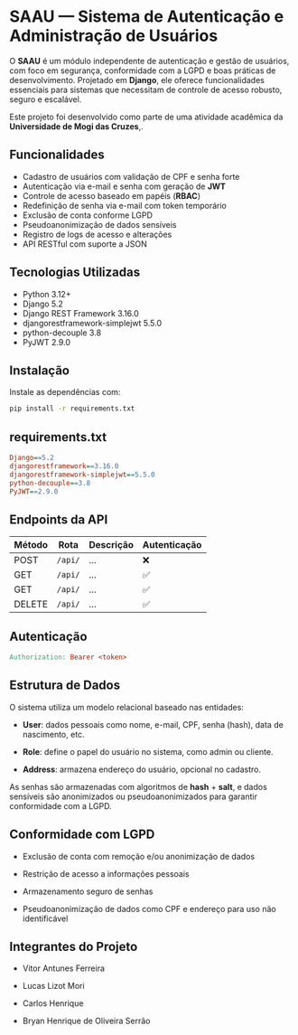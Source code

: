 # SAAU — Sistema de Autenticação e Administração de Usuários

O **SAAU** é um módulo independente de autenticação e gestão de usuários, com foco em segurança, conformidade com a LGPD e boas práticas de desenvolvimento. Projetado em **Django**, ele oferece funcionalidades essenciais para sistemas que necessitam de controle de acesso robusto, seguro e escalável.

Este projeto foi desenvolvido como parte de uma atividade acadêmica da **Universidade de Mogi das Cruzes**,.

## Funcionalidades

- Cadastro de usuários com validação de CPF e senha forte  
- Autenticação via e-mail e senha com geração de **JWT**  
- Controle de acesso baseado em papéis (**RBAC**)  
- Redefinição de senha via e-mail com token temporário  
- Exclusão de conta conforme LGPD  
- Pseudoanonimização de dados sensíveis  
- Registro de logs de acesso e alterações  
- API RESTful com suporte a JSON  

## Tecnologias Utilizadas

- Python 3.12+
- Django 5.2
- Django REST Framework 3.16.0
- djangorestframework-simplejwt 5.5.0
- python-decouple 3.8
- PyJWT 2.9.0

## Instalação

Instale as dependências com:

```bash
pip install -r requirements.txt
```

## requirements.txt

```ini
Django==5.2
djangorestframework==3.16.0
djangorestframework-simplejwt==5.5.0
python-decouple==3.8
PyJWT==2.9.0
```

## Endpoints da API

| Método | Rota                          | Descrição                              | Autenticação |
| ------ | ----------------------------- | -------------------------------------- | ------------ |
| POST   | `/api/`              | ...         | ❌|
| GET    | `/api/`              | ...         | ✅|
| GET    | `/api/`              | ...         | ✅|
| DELETE | `/api/`              | ...         | ✅|

## Autenticação

```makefile
Authorization: Bearer <token>
```

## Estrutura de Dados
O sistema utiliza um modelo relacional baseado nas entidades:

- **User**: dados pessoais como nome, e-mail, CPF, senha (hash), data de nascimento, etc.

- **Role**: define o papel do usuário no sistema, como admin ou cliente.

- **Address**: armazena endereço do usuário, opcional no cadastro.

As senhas são armazenadas com algoritmos de **hash** + **salt**, e dados sensíveis são anonimizados ou pseudoanonimizados para garantir conformidade com a LGPD.

## Conformidade com LGPD

- Exclusão de conta com remoção e/ou anonimização de dados

- Restrição de acesso a informações pessoais

- Armazenamento seguro de senhas

- Pseudoanonimização de dados como CPF e endereço para uso não identificável

## Integrantes do Projeto

- Vitor Antunes Ferreira

- Lucas Lizot Mori

- Carlos Henrique

- Bryan Henrique de Oliveira Serrão
